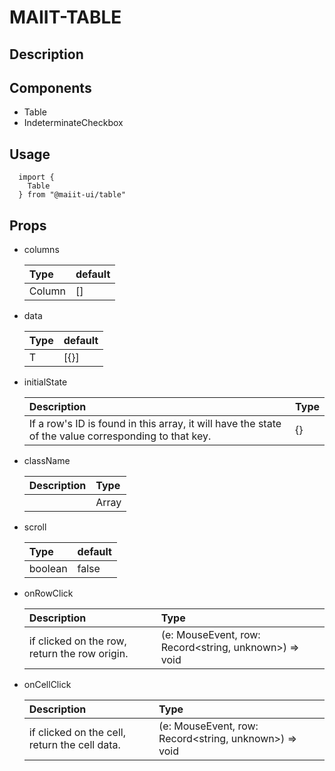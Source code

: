 # MAIIT-TABLE

## Description

## Components

- Table
- IndeterminateCheckbox

## Usage

```
  import {
    Table
  } from "@maiit-ui/table"
```

## Props

- columns

  | Type   | default |
  | :----- | :------ |
  | Column | []      |

- data

  | Type | default |
  | :--- | :------ |
  | T    | [{}]    |

- initialState

  | Description                                                                                          | Type |
  | :--------------------------------------------------------------------------------------------------- | :--- |
  | If a row's ID is found in this array, it will have the state of the value corresponding to that key. | {}   |

- className

  | Description | Type          |
  | :---------- | :------------ |
  |             | Array<String> |

- scroll

  | Type    | default |
  | :------ | :------ |
  | boolean | false   |

- onRowClick

  | Description                                   | Type                                                                       |
  | :-------------------------------------------- | :------------------------------------------------------------------------- |
  | if clicked on the row, return the row origin. | (e: MouseEvent<HTMLTableRowElement>, row: Record<string, unknown>) => void |

- onCellClick

  | Description                                   | Type                                                                       |
  | :-------------------------------------------- | :------------------------------------------------------------------------- |
  | if clicked on the cell, return the cell data. | (e: MouseEvent<HTMLTableRowElement>, row: Record<string, unknown>) => void |
